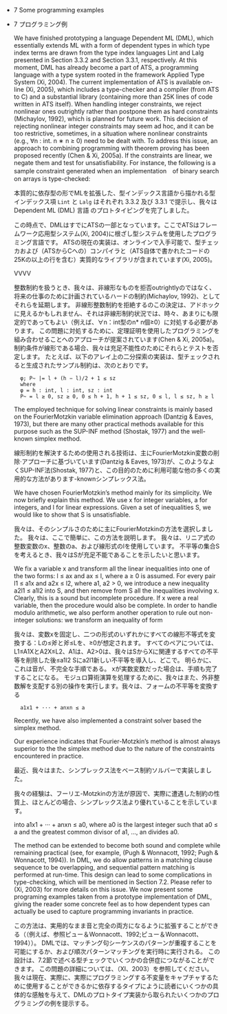 - 7 Some programming examples
- 7 プログラミング例

	We have finished prototyping a language Dependent ML (DML), which essentially extends ML with a form of dependent types in which type index terms are drawn from the type index languages Lint and Lalg presented in Section 3.3.2 and Section 3.3.1, respectively.
	At this moment, DML has already become a part of ATS, a programming language with a type system rooted in the framework Applied Type System (Xi, 2004).
	The current implementation of ATS is available on-line (Xi, 2005), which includes a type-checker and a compiler (from ATS to C) and a substantial library (containing more than 25K lines of code written in ATS itself).
	When handling integer constraints, we reject nonlinear ones outrightly rather than postpone them as hard constraints (Michaylov, 1992), which is planned for future work.
	This decision of rejecting nonlinear integer constraints may seem ad hoc, and it can be too restrictive, sometimes, in a situation where nonlinear constraints (e.g., ∀n : int. n ∗ n ≥ 0) need to be dealt with.
	To address this issue, an approach to combining programming with theorem proving has been proposed recently (Chen & Xi, 2005a).
	If the constraints are linear, we negate them and test for unsatisfiability.
	For instance, the following is a sample constraint generated when an implementation　of binary search on arrays is type-checked:

	本質的に依存型の形でMLを拡張した、型インデックス言語から描かれる型インデックス項 `Lint` と `Lalg` はそれぞれ 3.3.2 及び 3.3.1 で提示し、我々は Dependent ML (DML) 言語 のプロトタイピングを完了しました。

	この時点で、DMLはすでにATSの一部となっています。ここでATSはフレームワーク応用型システム(Xi, 2004)に根ざし型システムを使用したプログラミング言語です。
	ATSの現在の実装は、オンラインで入手可能で、型チェッカおよび（ATSからCへの）コンパイラと（ATS自体で書かれたコードの25Kの以上の行を含む）実質的なライブラリが含まれています(Xi, 2005)。

	VVVV

	整数制約を扱うとき、我々は、非線形なものを拒否outrightlyのではなく、将来の仕事のために計画されているハードの制約(Michaylov, 1992)、としてそれらを延期します。
	非線形整数制約を拒絶するのこの決定は、アドホックに見えるかもしれません、それは非線形制約状況では、時々、あまりにも限定的であってもよい（例えば、∀n：int型のn* n個≥0）に対処する必要があります。
	この問題に対処するために、定理証明を使用したプログラミングを組み合わせることへのアプローチが提案されています(Chen & Xi, 2005a)。
	制約条件が線形である場合、我々は充足不能性のためにそれらとテストを否定します。
	たとえば、以下のアレイ上の二分探索の実装は、型チェックされると生成されたサンプル制約は、次のとおりです。


		φ; P~ |= l + (h − l)/2 + 1 ≤ sz
		where
		φ = h : int, l : int, sz : int
		P~ = l ≥ 0, sz ≥ 0, 0 ≤ h + 1, h + 1 ≤ sz, 0 ≤ l, l ≤ sz, h ≥ l

	The employed technique for solving linear constraints is mainly based on the FourierMotzkin variable elimination approach (Dantzig & Eaves, 1973), but there are many other practical methods available for this purpose such as the SUP-INF method (Shostak, 1977) and the well-known simplex method.

	線形制約を解決するための使用される技術は、主にFourierMotzkin変数の削除·アプローチに基づいています(Dantzig & Eaves, 1973)が、このようなよくSUP-INF法(Shostak, 1977)と、この目的のために利用可能な他の多くの実用的な方法があります-knownシンプレックス法。

	We have chosen FourierMotzkin’s method mainly for its simplicity.
	We now briefly explain this method.
	We use x for integer variables, a for integers, and l for linear expressions.
	Given a set of inequalities S, we would like to show that S is unsatisfiable.

	我々は、そのシンプルさのために主にFourierMotzkinの方法を選択しました。
	我々は、ここで簡単に、この方法を説明します。
	我々は、リニア式の整数変数のx、整数のa、および線形式のlを使用しています。
	不平等の集合Sを考えるとき、我々はSが充足不能であることを示したいと思います。

	We fix a variable x and transform all the linear inequalities into one of the two forms: l ≤ ax and ax ≤ l, where a ≥ 0 is assumed.
	For every pair l1 ≤ a1x and a2x ≤ l2, where a1, a2 > 0, we introduce a new inequality a2l1 ≤ a1l2 into S, and then remove from S all the inequalities involving x.
	Clearly, this is a sound but incomplete procedure.
	If x were a real variable, then the procedure would also be complete.
	In order to handle modulo arithmetic, we also perform another operation to rule out non-integer solutions: we transform an inequality of form

	我々は、変数xを固定し、二つの形式のいずれかにすべての線形不等式を変換する：Lの≤斧と斧≤Lを、≥0が想定されます。
	すべてのペアについては、L1≤A1XとA2X≤L2、A1は、A2>0は、我々はSからXに関連するすべての不平等を削除した後≤a1l2 Sにa2l1新しい不平等を導入し、どこで。
	明らかに、これは音が、不完全な手順である。
	xが実数変数だった場合は、手順も完了することになる。
	モジュロ算術演算を処理するために、我々はまた、外非整数解を支配する別の操作を実行します。我々は、フォームの不平等を変換する

		a1x1 + ··· + anxn ≤ a

	Recently, we have also implemented a constraint solver based the simplex method.

	Our experience indicates that Fourier-Motzkin’s method is almost always superior to the the simplex method due to the nature of the constraints encountered in practice.

	最近、我々はまた、シンプレックス法をベース制約ソルバーで実装しました。

	我々の経験は、フーリエ-Motzkinの方法が原因で、実際に遭遇した制約の性質上、ほとんどの場合、シンプレックス法より優れていることを示しています。

	into a1x1 + ··· + anxn ≤ a0, where a0 is the largest integer such that a0 ≤ a and the greatest common divisor of a1, ..., an divides a0.

	The method can be extended to become both sound and complete while remaining practical (see, for example, (Pugh & Wonnacott, 1992; Pugh & Wonnacott, 1994)).
	In DML, we do allow patterns in a matching clause sequence to be overlapping, and sequential pattern matching is performed at run-time.
	This design can lead to some complications in type-checking, which will be mentioned in Section 7.2.
	Please refer to (Xi, 2003) for more details on this issue.
	We now present some programing examples taken from a prototype implementation of DML, giving the reader some concrete feel as to how dependent types can actually be used to capture programming invariants in practice.

	この方法は、実用的なまま音と完全の両方になるように拡張することができる（（例えば、参照ピュー＆Wonnacott、1992;ピュー＆Wonnacott、1994））。
	DMLでは、マッチング句シーケンスのパターンが重複することを可能にするか、および順次パターンマッチングを実行時に実行される。
	この設計は、7.2節で述べる型チェックでいくつかの合併症につながることができます。
	この問題の詳細については、（XI、2003）を参照してください。
	我々は現在、実際に、実際にプログラミングする不変量をキャプチャするために使用することができるかに依存するタイプにように読者にいくつかの具体的な感触を与えて、DMLのプロトタイプ実装から取られたいくつかのプログラミングの例を提示する。